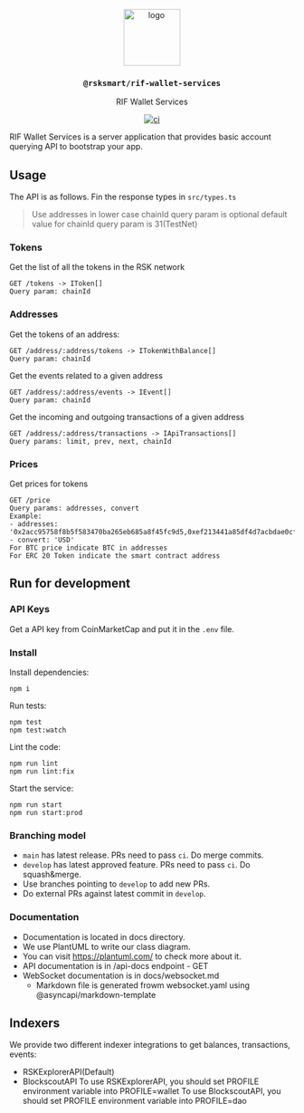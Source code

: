 <p align="middle">
  <img src="https://user-images.githubusercontent.com/766679/236442723-004fc7a5-edb2-4477-86da-0b687d62702f.svg" alt="logo" height="100" >
</p>
<h3 align="middle"><code>@rsksmart/rif-wallet-services</code></h3>
<p align="middle">
  RIF Wallet Services
</p>
<p align="middle">
  <a href="https://github.com/rsksmart/rif-wallet-services/actions/workflows/ci.yml" alt="ci">
    <img src="https://github.com/rsksmart/rif-wallet-services/actions/workflows/ci.yml/badge.svg" alt="ci" />
  </a>
</p>

RIF Wallet Services is a server application that provides basic account querying API to bootstrap your app.

## Usage

The API is as follows. Fin the response types in `src/types.ts`

> Use addresses in lower case
> chainId query param is optional
> default value for chainId query param is 31(TestNet)

### Tokens

Get the list of all the tokens in the RSK network

```
GET /tokens -> IToken[]
Query param: chainId
```

### Addresses

Get the tokens of an address:


```
GET /address/:address/tokens -> ITokenWithBalance[]
Query param: chainId
```

Get the events related to a given address

```
GET /address/:address/events -> IEvent[]
Query param: chainId
```

Get the incoming and outgoing transactions of a given address

```
GET /address/:address/transactions -> IApiTransactions[]
Query params: limit, prev, next, chainId
```

### Prices
Get prices for tokens
```
GET /price
Query params: addresses, convert
Example:
- addresses: '0x2acc95758f8b5f583470ba265eb685a8f45fc9d5,0xef213441a85df4d7acbdae0cf78004e1e486bb96'
- convert: 'USD'
For BTC price indicate BTC in addresses
For ERC 20 Token indicate the smart contract address
```

## Run for development

### API Keys

Get a API key from CoinMarketCap and put it in the `.env` file.

### Install

Install dependencies:

```
npm i
```

Run tests:

```
npm test
npm test:watch
```

Lint the code:

```
npm run lint
npm run lint:fix
```

Start the service:

```
npm run start
npm run start:prod
```

### Branching model

- `main` has latest release. PRs need to pass `ci`. Do merge commits.
- `develop` has latest approved feature. PRs need to pass `ci`. Do squash&merge.
- Use branches pointing to `develop` to add new PRs.
- Do external PRs against latest commit in `develop`.

### Documentation

- Documentation is located in docs directory.
- We use PlantUML to write our class diagram.
- You can visit https://plantuml.com/ to check more about it.
- API documentation is in /api-docs endpoint - GET
- WebSocket documentation is in docs/websocket.md
  - Markdown file is generated frowm websocket.yaml using @asyncapi/markdown-template


## Indexers
We provide two different indexer integrations to get balances, transactions, events:
- RSKExplorerAPI(Default)
- BlockscoutAPI
To use RSKExplorerAPI, you should set PROFILE environment variable into PROFILE=wallet
To use BlockscoutAPI, you should set PROFILE environment variable into PROFILE=dao
